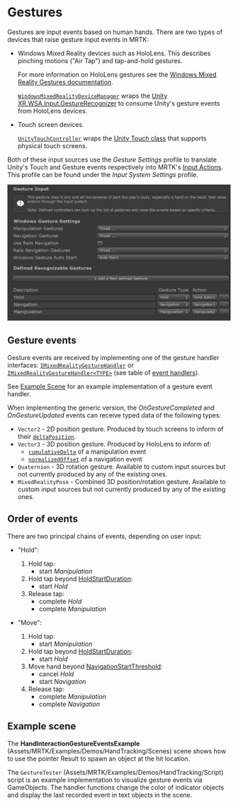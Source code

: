 # Gestures

Gestures are input events based on human hands. There are two types of devices that raise gesture input events in MRTK:

- Windows Mixed Reality devices such as HoloLens. This describes pinching motions ("Air Tap") and tap-and-hold gestures.

  For more information on HoloLens gestures see the [Windows Mixed Reality Gestures documentation](https://docs.microsoft.com/windows/mixed-reality/gestures).

  [`WindowsMixedRealityDeviceManager`](xref:Microsoft.MixedReality.Toolkit.WindowsMixedReality.Input.WindowsMixedRealityDeviceManager) wraps the [Unity XR.WSA.Input.GestureRecognizer](https://docs.unity3d.com/ScriptReference/XR.WSA.Input.GestureRecognizer.html) to consume Unity's gesture events from HoloLens devices.

- Touch screen devices.

  [`UnityTouchController`](xref:Microsoft.MixedReality.Toolkit.Input.UnityInput) wraps the [Unity Touch class](https://docs.unity3d.com/ScriptReference/Touch.html) that supports physical touch screens.

Both of these input sources use the _Gesture Settings_ profile to translate Unity's Touch and Gesture events respectively into MRTK's [Input Actions](InputActions.md). This profile can be found under the _Input System Settings_ profile.

<img src="../../Documentation/Images/Input/GestureProfile.png" style="max-width:100%;">

## Gesture events

Gesture events are received by implementing one of the gesture handler interfaces: [`IMixedRealityGestureHandler`](xref:Microsoft.MixedReality.Toolkit.Input.IMixedRealityGestureHandler) or [`IMixedRealityGestureHandler<TYPE>`](xref:Microsoft.MixedReality.Toolkit.Input.IMixedRealityGestureHandler`1) (see table of [event handlers](InputEvents.md)).

See [Example Scene](#example-scene) for an example implementation of a gesture event handler.

When implementing the generic version, the *OnGestureCompleted* and *OnGestureUpdated* events can receive typed data of the following types:

- `Vector2` - 2D position gesture. Produced by touch screens to inform of their [`deltaPosition`](https://docs.unity3d.com/ScriptReference/Touch-deltaPosition.html).
- `Vector3` - 3D position gesture. Produced by HoloLens to inform of:
  - [`cumulativeDelta`](https://docs.unity3d.com/ScriptReference/XR.WSA.Input.ManipulationUpdatedEventArgs-cumulativeDelta.html) of a manipulation event
  - [`normalizedOffset`](https://docs.unity3d.com/ScriptReference/XR.WSA.Input.NavigationUpdatedEventArgs-normalizedOffset.html) of a navigation event
- `Quaternion` - 3D rotation gesture. Available to custom input sources but not currently produced by any of the existing ones.
- `MixedRealityPose` - Combined 3D position/rotation gesture. Available to custom input sources but not currently produced by any of the existing ones.

## Order of events

There are two principal chains of events, depending on user input:

- "Hold":
    1. Hold tap:
        * start _Manipulation_
    1. Hold tap beyond [HoldStartDuration](xref:Microsoft.MixedReality.Toolkit.Input.MixedRealityInputSimulationProfile.HoldStartDuration):
        * start _Hold_
    1. Release tap:
        * complete _Hold_
        * complete _Manipulation_

- "Move":
    1. Hold tap:
        * start _Manipulation_
    1. Hold tap beyond [HoldStartDuration](xref:Microsoft.MixedReality.Toolkit.Input.MixedRealityInputSimulationProfile.HoldStartDuration):
        * start _Hold_
    1. Move hand beyond [NavigationStartThreshold](xref:Microsoft.MixedReality.Toolkit.Input.MixedRealityInputSimulationProfile.NavigationStartThreshold):
        * cancel _Hold_
        * start _Navigation_
    1. Release tap:
        * complete _Manipulation_
        * complete _Navigation_

## Example scene

The **HandInteractionGestureEventsExample** (Assets/MRTK/Examples/Demos/HandTracking/Scenes) scene shows how to use the pointer Result to spawn an object at the hit location.

The `GestureTester` (Assets/MRTK/Examples/Demos/HandTracking/Script) script is an example implementation to visualize gesture events via GameObjects. The handler functions change the color of indicator objects and display the last recorded event in text objects in the scene.
